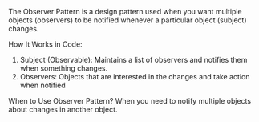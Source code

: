 The Observer Pattern is a design pattern used when you want multiple objects (observers) 
to be notified whenever a particular object (subject) changes.

How It Works in Code:
1. Subject (Observable): Maintains a list of observers and notifies them when something changes.
2. Observers: Objects that are interested in the changes and take action when notified

When to Use Observer Pattern?
When you need to notify multiple objects about changes in another object.

